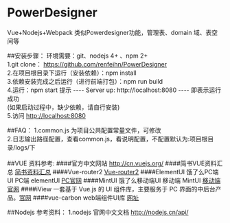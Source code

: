 PowerDesigner
===
Vue+Nodejs+Webpack  类似Powerdesigner功能，管理表、domain 域、表空间等


##安装步骤：
环境需要：git、nodejs 4+ 、npm 2+
<br/>
1.git clone： https://github.com/renfeihn/PowerDesigner
<br/>
2.在项目根目录下运行（安装依赖）：npm install
<br/>
3.依赖安装完成之后运行（进行前端打包）：npm run build
<br/>
4.运行：npm start  提示 ---- Server up: http://localhost:8080 ---- 即表示运行成功
<br/>
(如果启动过程中，缺少依赖，请自行安装)
<br/>
5.访问 [http://localhost:8080](http://localhost:8080)

##FAQ：
1.common.js 为项目公共配置常量文件，可修改
<br/>
2.日志输出路径配置，查看common.js，看说明配置，不配置默认为:项目根目录/logs/下
<br/><br/>
##VUE 资料参考:
####官方中文网站
http://cn.vuejs.org/
####简书VUE资料汇总
[简书资料汇总](http://www.jianshu.com/p/afd8e1db7d9b)
####Vue-router2
[Vue-router2](http://router.vuejs.org/zh-cn/index.html)
####ElementUI 饿了么PC端UI
PC端 elementUI  [PC官网](http://element.eleme.io)
####MintUI 饿了么移动端UI
移动端 MintUI [移动端官网](http://mint-ui.github.io)
####iView 
一套基于 Vue.js 的 UI 组件库，主要服务于 PC 界面的中后台产品。[官网](https://www.iviewui.com/components/layout)
####vue-carbon
web端组件UI库  [网址](https://myronliu347.github.io/vue-carbon)

##Nodejs 参考资料：
1.nodejs 官网中文文档 http://nodejs.cn/api/

